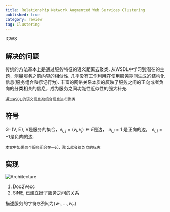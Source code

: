 ```yaml
---
title: Relationship Network Augmented Web Services Clustering
published: true
category: review
tag: Clustering
---
```

ICWS

## 解决的问题

传统的方法基本上是通过服务特征的语义距离去聚类. 从WSDL中学习到潜在的主题，测量服务之前内容的相似性.
几乎没有工作利用在使用服务期间生成的结构化信息(服务组合和标记行为).
丰富的网络关系本质的反映了服务之间的正向或者负向的分类相关的信息，成为服务之间功能性近似性的强大补充.

`通过WSDL的语义信息及组合信息进行聚类`

## 符号

G=(V, E), V是服务的集合，$e_{i,j}=(v_i, v_j)\in E$是边， $e_{i,j}=1$ 是正向的边， $e_{i,j}=-1$是负向的边.

`本文中如果两个服务组合在一起，那么就会给负向的标志`

## 实现

![Architecture](http://plusnet.cn/assets/include/web_clustering.png)

1. Doc2Vecc
2. SiNE, 已建立好了服务之间的关系

描述服务的字符序列$v_i$为$\{ w_1, ..., w_n \}$
